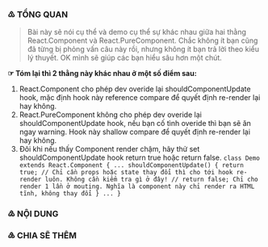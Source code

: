 ### ♳ TỔNG QUAN
  > Bài này sẽ nói cụ thể và demo cụ thể sự khác nhau giữa hai thằng React.Component và React.PureComponent.
  > Chắc không ít bạn cũng đã từng bị phỏng vấn câu này rồi, nhưng không ít bạn trả lời theo kiểu lý thuyết.
  > OK mình sẽ giúp các bạn hiểu sâu hơn một chút.

  **☞ Tóm lại thì 2 thằng này khác nhau ở một số điểm sau:**
  1. React.Component cho phép dev overide lại shouldComponentUpdate hook, mặc định hook này reference compare để quyết
    định re-render lại hay không.
  2. React.PureComponent không cho phép dev overide lại shouldComponentUpdate hook, nếu bạn cố tình overide thì bạn sẽ
    ăn ngay warning. Hook này shallow compare để quyết định re-render lại hay không.
  3. Đôi khi nếu thấy Component render chậm, hãy thử set shouldComponentUpdate hook return true hoặc return false.
  `
    class Demo extends React.Component {
      ...
      shouldComponentUpdate() {
        return true; // Chỉ cần props hoặc state thay đổi thì cho tới hook re-render luôn. Không cần kiểm tra gì ở đây!
        // return false; Chỉ cho render 1 lần ở mouting. Nghĩa là component này chỉ render ra HTML tĩnh, không thay đổi
      }
      ...
    }
   `
### ♴ NỘI DUNG
### ♵ CHIA SẼ THÊM
